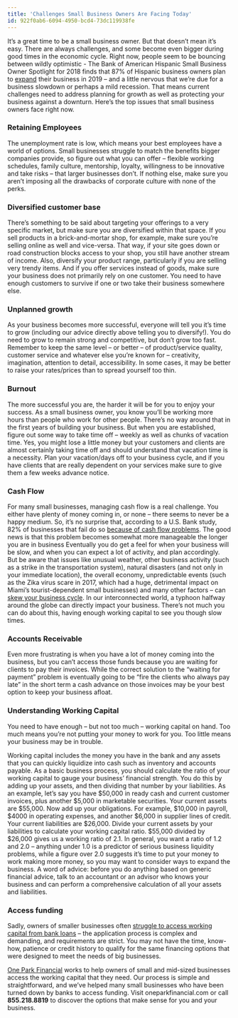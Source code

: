 ```yaml
---
title: 'Challenges Small Business Owners Are Facing Today'
id: 922f0ab6-6094-4950-bcd4-73dc119938fe
---
```

It’s a great time to be a small business owner. But that doesn’t mean it’s easy. There are always challenges, and some become even bigger during good times in the economic cycle. Right now, people seem to be bouncing between wildly optimistic - The Bank of American Hispanic Small Business Owner Spotlight for 2018 finds that 87% of Hispanic business owners plan to [expand](https://smallbiztrends.com/2019/03/hispanic-entrepreneurs.html) their business in 2019 – and a little nervous that we’re due for a business slowdown or perhaps a mild recession. That means current challenges need to address planning for growth as well as protecting your business against a downturn. Here’s the top issues that small business owners face right now. 

### Retaining Employees

The unemployment rate is low, which means your best employees have a world of options. Small businesses struggle to match the benefits bigger companies provide, so figure out what you can offer – flexible working schedules, family culture, mentorship, loyalty, willingness to be innovative and take risks – that larger businesses don’t. If nothing else, make sure you aren’t imposing all the drawbacks of corporate culture with none of the perks.

### Diversified customer base

There’s something to be said about targeting your offerings to a very specific market, but make sure you are diversified within that space. If you sell products in a brick-and-mortar shop, for example, make sure you’re selling online as well and vice-versa. That way, if your site goes down or road construction blocks access to your shop, you still have another stream of income. Also, diversify your product range, particularly if you are selling very trendy items. And if you offer services instead of goods, make sure your business does not primarily rely on one customer. You need to have enough customers to survive if one or two take their business somewhere else. 

### Unplanned growth

As your business becomes more successful, everyone will tell you it’s time to grow (including our advice directly above telling you to diversify!). You do need to grow to remain strong and competitive, but don’t grow too fast. Remember to keep the same level – or better – of product/service quality, customer service and whatever else you’re known for – creativity, imagination, attention to detail, accessibility. In some cases, it may be better to raise your rates/prices than to spread yourself too thin. 

### Burnout

The more successful you are, the harder it will be for you to enjoy your success. As a small business owner, you know you’ll be working more hours than people who work for other people. There’s no way around that in the first years of building your business. But when you are established, figure out some way to take time off – weekly as well as chunks of vacation time. Yes, you might lose a little money but your customers and clients are almost certainly taking time off and should understand that vacation time is a necessity. Plan your vacation/days off to your business cycle, and if you have clients that are really dependent on your services make sure to give them a few weeks advance notice. 

### Cash Flow

For many small businesses, managing cash flow is a real challenge. You either have plenty of money coming in, or none – there seems to never be a happy medium. So, it’s no surprise that, according to a U.S. Bank study, 82% of businesses that fail do so [because of cash flow problems](https://www.entrepreneur.com/article/187366). The good news is that this problem becomes somewhat more manageable the longer you are in business Eventually you do get a feel for when your business will be slow, and when you can expect a lot of activity, and plan accordingly. But be aware that issues like unusual weather, other business activity (such as a strike in the transportation system), natural disasters (and not only in your immediate location), the overall economy, unpredictable events (such as the Zika virus scare in 2017, which had a huge, detrimental impact on Miami’s tourist-dependent small businesses) and many other factors – can [skew your business cycle](https://www.oneparkfinancial.com/blog/business-owners-overcome-biggest-financial-challenges). In our interconnected world, a typhoon halfway around the globe can directly impact your business. There’s not much you can do about this, having enough working capital to see you though slow times. 

### Accounts Receivable

Even more frustrating is when you have a lot of money coming into the business, but you can’t access those funds because you are waiting for clients to pay their invoices. While the correct solution to the “waiting for payment” problem is eventually going to be “fire the clients who always pay late” in the short term a cash advance on those invoices may be your best option to keep your business afloat. 

### Understanding Working Capital

You need to have enough – but not too much – working capital on hand. Too much means you’re not putting your money to work for you. Too little means your business may be in trouble. 

Working capital includes the money you have in the bank and any assets that you can quickly liquidize into cash such as inventory and accounts payable. As a basic business process, you should calculate the ratio of your working capital to gauge your business’ financial strength. You do this by adding up your assets, and then dividing that number by your liabilities. As an example, let’s say you have $50,000 in ready cash and current customer invoices, plus another $5,000 in marketable securities. Your current assets are $55,000. Now add up your obligations. For example, $10,000 in payroll, $4000 in operating expenses, and another $6,000 in supplier lines of credit. Your current liabilities are $26,000. Divide your current assets by your liabilities to calculate your working capital ratio. $55,000 divided by $26,000 gives us a working ratio of 2.1. In general, you want a ratio of 1.2 and 2.0 – anything under 1.0 is a predictor of serious business liquidity problems, while a figure over 2.0 suggests it’s time to put your money to work making more money, so you may want to consider ways to expand the business. A word of advice: before you do anything based on generic financial advice, talk to an accountant or an advisor who knows your business and can perform a comprehensive calculation of all your assets and liabilities.

### Access funding

Sadly, owners of smaller businesses often [struggle to access working capital from bank loans](https://www.oneparkfinancial.com/pre-qualification) – the application process is complex and demanding, and requirements are strict. You may not have the time, know-how, patience or credit history to qualify for the same financing options that were designed to meet the needs of big businesses. 

[One Park Financial](https://www.oneparkfinancial.com/faq) works to help owners of small and mid-sized businesses access the working capital that they need. Our process is simple and straightforward, and we’ve helped many small businesses who have been turned down by banks to access funding. Visit oneparkfinancial.com or call **855.218.8819** to discover the options that make sense for you and your business.